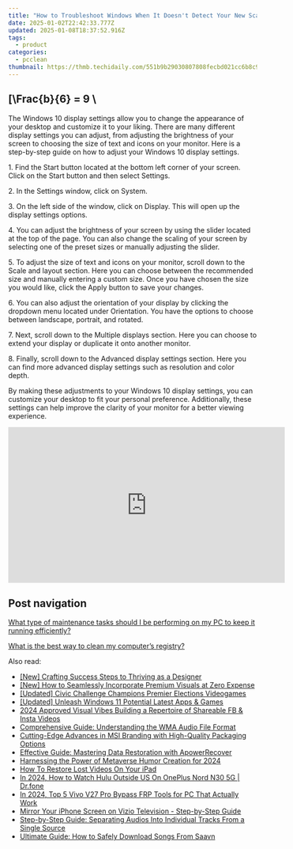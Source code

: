 ```yaml
---
title: "How to Troubleshoot Windows When It Doesn't Detect Your New Scanner: Expert Tips From YL Computing"
date: 2025-01-02T22:42:33.777Z
updated: 2025-01-08T18:37:52.916Z
tags:
  - product
categories:
  - pcclean
thumbnail: https://thmb.techidaily.com/551b9b29030807808fecbd021cc6b8c9595b15c77a4f336ad0c59913e2c5001a.jpg
---
```


## \[\Frac{b}{6} = 9 \

The Windows 10 display settings allow you to change the appearance of your desktop and customize it to your liking. There are many different display settings you can adjust, from adjusting the brightness of your screen to choosing the size of text and icons on your monitor. Here is a step-by-step guide on how to adjust your Windows 10 display settings. 

1\. Find the Start button located at the bottom left corner of your screen. Click on the Start button and then select Settings.

2\. In the Settings window, click on System.

3\. On the left side of the window, click on Display. This will open up the display settings options. 

4\. You can adjust the brightness of your screen by using the slider located at the top of the page. You can also change the scaling of your screen by selecting one of the preset sizes or manually adjusting the slider.

5\. To adjust the size of text and icons on your monitor, scroll down to the Scale and layout section. Here you can choose between the recommended size and manually entering a custom size. Once you have chosen the size you would like, click the Apply button to save your changes.

6\. You can also adjust the orientation of your display by clicking the dropdown menu located under Orientation. You have the options to choose between landscape, portrait, and rotated.

7\. Next, scroll down to the Multiple displays section. Here you can choose to extend your display or duplicate it onto another monitor.

8\. Finally, scroll down to the Advanced display settings section. Here you can find more advanced display settings such as resolution and color depth. 

By making these adjustments to your Windows 10 display settings, you can customize your desktop to fit your personal preference. Additionally, these settings can help improve the clarity of your monitor for a better viewing experience.

<!-- affiliate ads begin -->
<iframe width="560" height="315" src="https://www.youtube.com/embed/y3VlwHTQQMs?si=BXYwD1pKiaTuev4y" title="YouTube video player" frameborder="0" allow="accelerometer; autoplay; clipboard-write; encrypted-media; gyroscope; picture-in-picture; web-share" referrerpolicy="strict-origin-when-cross-origin" allowfullscreen></iframe>
<!-- affiliate ads end -->

## Post navigation

[What type of maintenance tasks should I be performing on my PC to keep it running efficiently?](https://tools.techidaily.com/pcclean/products/)

[What is the best way to clean my computer’s registry?](https://tools.techidaily.com/pcclean/products/)

<ins class="adsbygoogle"
     style="display:block"
     data-ad-format="autorelaxed"
     data-ad-client="ca-pub-7571918770474297"
     data-ad-slot="1223367746"></ins>

<ins class="adsbygoogle"
     style="display:block"
     data-ad-client="ca-pub-7571918770474297"
     data-ad-slot="8358498916"
     data-ad-format="auto"
     data-full-width-responsive="true"></ins>

<span class="atpl-alsoreadstyle">Also read:</span>
<div><ul>
<li><a href="https://article-helps.techidaily.com/new-crafting-success-steps-to-thriving-as-a-designer/"><u>[New] Crafting Success Steps to Thriving as a Designer</u></a></li>
<li><a href="https://fox-helps.techidaily.com/new-how-to-seamlessly-incorporate-premium-visuals-at-zero-expense/"><u>[New] How to Seamlessly Incorporate Premium Visuals at Zero Expense</u></a></li>
<li><a href="https://remote-screen-capture.techidaily.com/updated-civic-challenge-champions-premier-elections-videogames/"><u>[Updated] Civic Challenge Champions Premier Elections Videogames</u></a></li>
<li><a href="https://some-guidance.techidaily.com/updated-unleash-windows-11-potential-latest-apps-and-games/"><u>[Updated] Unleash Windows 11 Potential Latest Apps & Games</u></a></li>
<li><a href="https://instagram-video-recordings.techidaily.com/2024-approved-visual-vibes-building-a-repertoire-of-shareable-fb-and-insta-videos/"><u>2024 Approved Visual Vibes Building a Repertoire of Shareable FB & Insta Videos</u></a></li>
<li><a href="https://win-exclusive.techidaily.com/comprehensive-guide-understanding-the-wma-audio-file-format/"><u>Comprehensive Guide: Understanding the WMA Audio File Format</u></a></li>
<li><a href="https://win-exclusive.techidaily.com/cutting-edge-advances-in-msi-branding-with-high-quality-packaging-options/"><u>Cutting-Edge Advances in MSI Branding with High-Quality Packaging Options</u></a></li>
<li><a href="https://win-exclusive.techidaily.com/effective-guide-mastering-data-restoration-with-apowerrecover/"><u>Effective Guide: Mastering Data Restoration with ApowerRecover</u></a></li>
<li><a href="https://some-techniques.techidaily.com/harnessing-the-power-of-metaverse-humor-creation-for-2024/"><u>Harnessing the Power of Metaverse Humor Creation for 2024</u></a></li>
<li><a href="https://win-exclusive.techidaily.com/how-to-restore-lost-videos-on-your-ipad/"><u>How To Restore Lost Videos On Your iPad</u></a></li>
<li><a href="https://phone-solutions.techidaily.com/in-2024-how-to-watch-hulu-outside-us-on-oneplus-nord-n30-5g-drfone-by-drfone-virtual-android/"><u>In 2024, How to Watch Hulu Outside US On OnePlus Nord N30 5G | Dr.fone</u></a></li>
<li><a href="https://bypass-frp.techidaily.com/in-2024-top-5-vivo-v27-pro-bypass-frp-tools-for-pc-that-actually-work-by-drfone-android/"><u>In 2024, Top 5 Vivo V27 Pro Bypass FRP Tools for PC That Actually Work</u></a></li>
<li><a href="https://win-exclusive.techidaily.com/mirror-your-iphone-screen-on-vizio-television-step-by-step-guide/"><u>Mirror Your iPhone Screen on Vizio Television - Step-by-Step Guide</u></a></li>
<li><a href="https://win-exclusive.techidaily.com/step-by-step-guide-separating-audios-into-individual-tracks-from-a-single-source/"><u>Step-by-Step Guide: Separating Audios Into Individual Tracks From a Single Source</u></a></li>
<li><a href="https://win-exclusive.techidaily.com/ultimate-guide-how-to-safely-download-songs-from-saavn/"><u>Ultimate Guide: How to Safely Download Songs From Saavn</u></a></li>
</ul></div>

